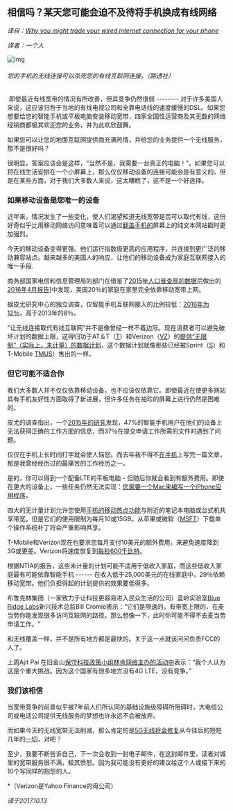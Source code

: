 ##     **相信吗？某天您可能会迫不及待将手机换成有线网络**

*译自：[Why you might trade your wired internet connection for your phone](https://finance.yahoo.com/news/surprising-benefits-internet-phone-200045192.html)*

*译者：一个人*

![img](https://s.yimg.com/ny/api/res/1.2/2_9zDmlkhLW3nSFgqkz0IA--/YXBwaWQ9aGlnaGxhbmRlcjtzbT0xO3c9ODAw/http://media.zenfs.com/en/homerun/feed_manager_auto_publish_494/ad6b1c4c33eaba95458904f097011a6f)

######                                       您的手机的无线连接可以杀死您的有线互联网连接。（路透社）

​      即使最近有线宽带的情况有所改善，但其竞争仍然很弱 -------- 对于许多美国人来说，这应该归咎于当地的有线电视公司和全靠电话线的速度缓慢的DSL。如果您想要给您的智能手机或平板电脑安装移动宽带，四家全国性运营商及其无数的网络经销商都极其欢迎您的业务，并为此欢欣鼓舞。

​      如果您可以让您的地面互联网提供商充满热情，并给您的业务提供一个无线服务，那不是很好吗？

​      很明显，答案应该会是这样，“当然不是，我需要一台真正的电脑！”，如果您可以将在线生活安排在一个小屏幕上，那么仅仅移动设备的连接可能会是有意义的。但是在某些方面，对于我们大多数人来说，这太糟糕了，这不是一个好选择。



### 如果移动设备是您唯一的设备

近年来，情况发生了一些变化，使人们渴望知道无线宽带是否可以取代有线，这份好奇似乎比用移动网络访问意味着可以通过[翻盖手机的](https://finance.yahoo.com/news/said-flip-phones-were-2000-071358656.html)屏幕上的纯文本网站戳时更加强烈。

今天的移动设备变得更强。他们运行指数级更高的应用程序，并连接到更广泛的移动兼容站点。越来越多的美国人的响应，让他们的移动设备成为家庭互联网接入的唯一手段.

商务部国家电信和信息管理局的部门在借鉴了[2015年人口普查局的数据](http://www.ntia.doc.gov/blog/2016/first-look-internet-use-2015)后做出的[2016年4月报告](http://www.ntia.doc.gov/blog/2016/first-look-internet-use-2015)]中发现，美国20％的家庭在家里完全依靠移动宽带上网。

据皮尤研究中心的独立调查，仅智能手机互联网接入的比例较低：[2016年为12％](http://www.pewinternet.org/fact-sheet/internet-broadband/)，高于2013年的8％。

“让无线连接取代有线互联网”并不是像曾经一样不着边际。现在消费者可以避免破坏计划的数据上限，这得归功于AT＆T（[T](http://finance.yahoo.com/quote/t?ltr=1)）和Verizon（[VZ](http://finance.yahoo.com/quote/VZ)）的[提供“无限制”（实际上，未计量）的数据计划](http://finance.yahoo.com/news/verizon-unlimited-data-plans-compared-233956767.html)，这个数据计划就像那些已经被Sprint（[S](http://finance.yahoo.com/quote/S)）和T-Mobile [TMUS](http://finance.yahoo.com/quote/TMUS)）售出的一样。



### 但它可能不适合你

我们大多数人并不仅仅依靠移动设备，也不应该仅依靠它。即使最近在使更多网站具有手机友好性方面取得了新进展，但许多任务在袖珍的屏幕上进行仍然是困难的。

皮尤的调查指出，一个[2015年的研究](http://www.pewinternet.org/2015/12/21/home-broadband-2015/)发现，47%的智能手机用户在他们的设备上无法获得正确的工作方面的信息，而37％在提交申请工作所需的文件时遇到了问题。

仅仅在手机上长时间打字就会使人恼怒。而去年我不得不[在手机](https://twitter.com/robpegoraro/status/733811003968749569)上写完一篇文章，那是我曾经经历过的最痛苦的工作经历之一。

是的，你可以得到一个配备LTE的平板电脑 - 但随后你就会看到有额外费用。即使在更大的设备上，一些任务仍然无法实现：[您需要一个Mac来编写一个iPhone应用程序](https://developer.apple.com/library/content/referencelibrary/GettingStarted/DevelopiOSAppsSwift/)。

四大的无计量计划允许您使用[手机的移动热点功能](https://www.usatoday.com/story/tech/columnist/2017/06/14/nervous-about-using-all-your-data-on-a-hotspot/102689496/)与附近的笔记本电脑或台式机共享带宽，但是它们的使用限制为每月10或15GB。从苹果或微软（[MSFT](http://finance.yahoo.com/quote/MSFT)）下载单个操作系统补丁将会严重影响共享。

T-Mobile和Verizon现在也要求您每月支付10美元的额外费用，来避免速度降到3G或更差。Verizon将速度恢复到[每秒](https://www.verizonwireless.com/support/go-unlimited-faqs/)[600千比特](https://www.verizonwireless.com/support/go-unlimited-faqs/)。

根据NTIA的报告，这些未计量的计划可能不适用于低收入家庭，而这些低收入家庭最有可能依靠智能手机 ------ 在收入低于25,000美元的在线家庭中，29％依赖移动宽带。他们负担得起的计划提供的效果要低得多。

布鲁克林集团（一家致力于让科技更容易进入民众生活的公司）蓝岭实验室[Blue Ridge Labs](https://labs.robinhood.org/)新兴技术总监Bill Cromie表示：“它们是限速的，有带宽上限的，在麦当劳你能发现很多访问互联网的路径。那么想像一下，此时你可能不得不去麦当劳申请工作。“

和无线覆盖一样，并不是所有地方都是最快的。关于这一点就该问问负责FCC的人了。

上周Ajit Pai 在旧金山[保守科技政策小组林肯网络主办的活动中](http://joinlincoln.org/events/2017/expanding-opportunity-and-access)表示：“我个人认为这是个重大挑战。因为这个国家有很多地方没有4G LTE，没有竞争。”



### 我们该相信

当宽带竞争的前景似乎被7年前人们所认同的基础设施级障碍所阻碍时，大电缆公司或电话公司提供无线服务的梦想也许永远不会被放弃。

而如果今天的无线宽带无法削减，那么肯定的是[5G无线将会修复](https://finance.yahoo.com/news/5-things-know-whats-next-wireless-internet-173152141.html)从今往后的短短几年的[一切](https://finance.yahoo.com/news/5-things-know-whats-next-wireless-internet-173152141.html)，对吧？

至少，我要不断告诉自己，下一次会收到一封电子邮件，在这封邮件里，读者对城里的宽带服务很不满，极其愤怒。因为我可能没有更好的建议给这个人或接下来的10个写同样的抱怨的人。

*（Verizon是Yahoo Finance的母公司）

 



  *译于2017.10.13*